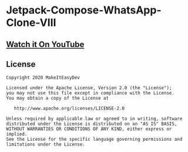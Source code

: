 # Jetpack-Compose-WhatsApp-Clone-VIII

## [Watch it On YouTube](https://youtu.be/_v24nlJGs90)

## License
```
Copyright 2020 MakeItEasyDev

Licensed under the Apache License, Version 2.0 (the "License");
you may not use this file except in compliance with the License.
You may obtain a copy of the License at

   http://www.apache.org/licenses/LICENSE-2.0

Unless required by applicable law or agreed to in writing, software
distributed under the License is distributed on an "AS IS" BASIS,
WITHOUT WARRANTIES OR CONDITIONS OF ANY KIND, either express or implied.
See the License for the specific language governing permissions and
limitations under the License.
```
